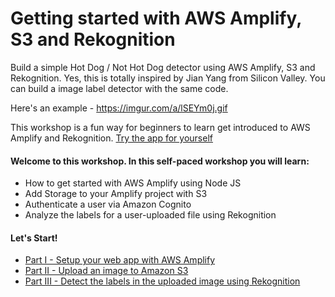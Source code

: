 
 # Getting started with AWS Amplify, S3 and Rekognition

Build a simple Hot Dog / Not Hot Dog detector using AWS Amplify, S3 and Rekognition. Yes, this is totally inspired by Jian Yang from Silicon Valley. You can build a image label detector with the same code. 

Here's an example - https://imgur.com/a/lSEYm0j.gif

This workshop is a fun way for beginners to learn get introduced to AWS Amplify and Rekognition. 
[Try the app for yourself](https://master.d165hsuggb16ya.amplifyapp.com/) 

#### Welcome to this workshop. In this self-paced workshop you will learn:

* How to get started with AWS Amplify using Node JS
* Add Storage to your Amplify project with S3
* Authenticate a user via Amazon Cognito
* Analyze the labels for a user-uploaded file using Rekognition

#### Let's Start!

* [Part I - Setup your web app with AWS Amplify](https://github.com/sohanmaheshwar/amplify-rekognition-workshop/tree/master/part_1)
* [Part II - Upload an image to Amazon S3](https://github.com/sohanmaheshwar/amplify-rekognition-workshop/tree/master/part_2)
* [Part III - Detect the labels in the uploaded image using Rekognition](https://github.com/sohanmaheshwar/amplify-rekognition-workshop/tree/master/part_3)




